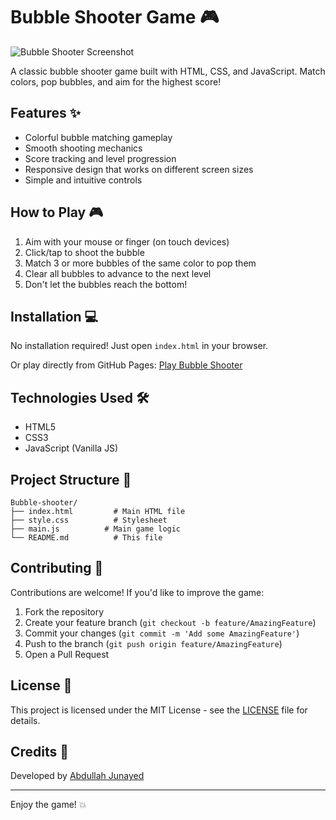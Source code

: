 # Bubble Shooter Game 🎮 

![Bubble Shooter Screenshot](screenshot.png) <!-- Add a screenshot if available -->

A classic bubble shooter game built with HTML, CSS, and JavaScript. Match colors, pop bubbles, and aim for the highest score!

## Features ✨
- Colorful bubble matching gameplay
- Smooth shooting mechanics
- Score tracking and level progression
- Responsive design that works on different screen sizes
- Simple and intuitive controls

## How to Play 🎮
1. Aim with your mouse or finger (on touch devices)
2. Click/tap to shoot the bubble
3. Match 3 or more bubbles of the same color to pop them
4. Clear all bubbles to advance to the next level
5. Don't let the bubbles reach the bottom!

## Installation 💻
No installation required! Just open `index.html` in your browser.

Or play directly from GitHub Pages:
[Play Bubble Shooter](https://abdullah-junayed-290.github.io/Bubble-shooter/)

## Technologies Used 🛠️
- HTML5
- CSS3
- JavaScript (Vanilla JS)

## Project Structure 📂
```
Bubble-shooter/
├── index.html         # Main HTML file
├── style.css          # Stylesheet
├── main.js          # Main game logic
└── README.md          # This file
```

## Contributing 🤝
Contributions are welcome! If you'd like to improve the game:
1. Fork the repository
2. Create your feature branch (`git checkout -b feature/AmazingFeature`)
3. Commit your changes (`git commit -m 'Add some AmazingFeature'`)
4. Push to the branch (`git push origin feature/AmazingFeature`)
5. Open a Pull Request

## License 📄
This project is licensed under the MIT License - see the [LICENSE](LICENSE) file for details.

## Credits 👏
Developed by [Abdullah Junayed](https://github.com/Abdullah-Junayed-290)

---

Enjoy the game! 💥
